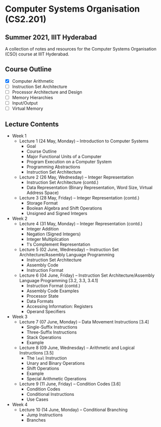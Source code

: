 # Computer Systems Organisation (CS2.201)
## Summer 2021, IIIT Hyderabad

A collection of notes and resources for the Computer Systems Organisation (CSO) course at IIIT Hyderabad.

## Course Outline
- [x] Computer Arithmetic
- [ ] Instruction Set Architecture
- [ ] Processor Architecture and Design
- [ ] Memory Hierarchies
- [ ] Input/Output
- [ ] Virtual Memory

## Lecture Contents
* Week 1
    * Lecture 1 (24 May, Monday) – Introduction to Computer Systems
        - Goal
        - Course Outline
        - Major Functional Units of a Computer
        - Program Execution on a Computer System
        - Programming Abstractions
        - Instruction Set Architecture
    * Lecture 2 (26 May, Wednesday) – Integer Representation
        - Instruction Set Architecture (contd.)
        - Data Representation (Binary Representation, Word Size, Virtual Address Space)
    * Lecture 3 (28 May, Friday) – Integer Representation (contd.)
        - Storage Format
        - Boolean Algebra and Shift Operations
        - Unsigned and Signed Integers
* Week 2
    * Lecture 4 (31 May, Monday) – Integer Representation (contd.)
        - Integer Addition
        - Negation (Signed Integers)
        - Integer Multiplication
        - 1's Complement Representation
    * Lecture 5 (02 June, Wednesday) – Instruction Set Architecture/Assembly Language Programming
        - Instruction Set Architecture
        - Assembly Code
        - Instruction Format
    * Lecture 6 (04 June, Friday) – Instruction Set Architecture/Assembly Language Programming [3.2, 3.3, 3.4.1]
        - Instruction Format (contd.)
        - Assembly Code Examples
        - Processor State
        - Data Formats
        - Accessing Information: Registers
        - Operand Specifiers
* Week 3
    * Lecture 7 (07 June, Monday) – Data Movement Instructions [3.4]
        - Single-Suffix Instructions
        - Three-Suffix Instructions
        - Stack Operations
        - Example
    * Lecture 8 (09 June, Wednesday) – Arithmetic and Logical Instructions [3.5]
        - The `leal` Instruction
        - Unary and Binary Operations
        - Shift Operations
        - Example
        - Special Arithmetic Operations
    * Lecture 9 (11 June, Friday) – Condition Codes [3.6] 
        - Condition Codes
        - Conditional Instructions
        - Use Cases
* Week 4
    * Lecture 10 (14 June, Monday) – Conditional Branching
        - Jump Instructions
        - Branches
